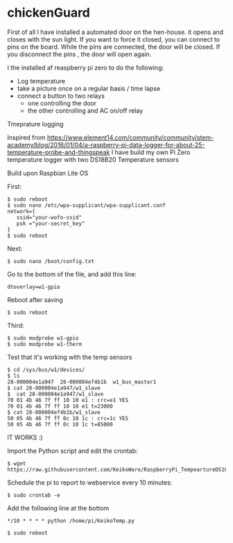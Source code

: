 # chickenGuard

First of all I have installed a automated door on the hen-house. it opens and closes with the sun light.
If you want to force it closed, you can connect to pins on the board. While the pins are connected, the door will be closed. If you disconnect the pins , the door will open again.

I the installed af reaspberry pi zero to do the following:
 - Log temperature
 - take a picture once on a regular basis / time lapse
 - connect a button to two relays
    - one controlling the door
    - the other controlling and AC on/off relay
 
 Tmeprature logging

Inspired from https://www.element14.com/community/community/stem-academy/blog/2016/01/04/a-raspberry-pi-data-logger-for-about-25-temperature-probe-and-thingspeak
I have build my own Pi Zero temperature logger with two DS18B20 Temperature sensors

Build upon Raspbian Lite OS

First:

    $ sudo reboot
    $ sudo nano /etc/wpa-supplicant/wpa-supplicant.conf
    network={
       ssid="your-wofo-ssid"
       psk ="your-secret_key"
    }
    $ sudo reboot

Next:

    $ sudo nano /boot/config.txt
Go to the bottom of the file, and add this line:

    dtoverlay=w1-gpio
Reboot after saving

    $ sudo reboot

Third:

    $ sudo modprobe w1-gpio 
    $ sudo modprobe w1-therm

Test that it's working with the temp sensors

    $ cd /sys/bus/w1/devices/
    $ ls
    28-000004e1a947  28-000004ef4b1b  w1_bus_master1
    $ cat 28-000004e1a947/w1_slave
    $  cat 28-000004e1a947/w1_slave
    70 01 4b 46 7f ff 10 10 e1 : crc=e1 YES
    70 01 4b 46 7f ff 10 10 e1 t=23000
    $ cat 28-000004ef4b1b/w1_slave
    50 05 4b 46 7f ff 0c 10 1c : crc=1c YES
    50 05 4b 46 7f ff 0c 10 1c t=85000
IT WORKS :)

Import the Python script and edit the crontab:

    $ wget https://raw.githubusercontent.com/KeikoWare/RaspberryPi_TempeartureDS18B20/master/KeikoTemp.py

Schedule the pi to report to webservice every 10 minutes:

    $ sudo crontab -e

Add the following line at the bottom

    */10 * * * * python /home/pi/KeikoTemp.py

    $ sudo reboot
